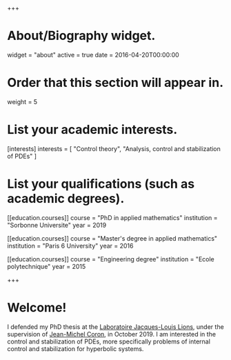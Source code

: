 +++
# About/Biography widget.
widget = "about"
active = true
date = 2016-04-20T00:00:00

# Order that this section will appear in.
weight = 5

# List your academic interests.
[interests]
  interests = [
    "Control theory",
    "Analysis, control and stabilization of PDEs"
  ]

# List your qualifications (such as academic degrees).

[[education.courses]]
  course = "PhD in applied mathematics"
  institution = "Sorbonne Universite"
  year = 2019

[[education.courses]]
  course = "Master's degree in applied mathematics"
  institution = "Paris 6 University"
  year = 2016

[[education.courses]]
  course = "Engineering degree"
  institution = "Ecole polytechnique"
  year = 2015
 
+++

# Welcome!

I defended my PhD thesis at the [Laboratoire Jacques-Louis Lions](https://www.ljll.math.upmc.fr), under the supervision of [Jean-Michel Coron](https://www.ljll.math.upmc.fr/coron/), in October 2019. I am interested in the control and stabilization of PDEs, more specifically problems of internal control and stabilization for hyperbolic systems.


